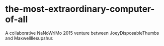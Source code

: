 the-most-extraordinary-computer-of-all
======================================

A collaborative NaNoWriMo 2015 venture between JoeyDisposableThumbs and MaxwellIlesupshur.
